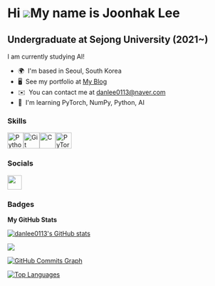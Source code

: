 Hi ![](https://user-images.githubusercontent.com/18350557/176309783-0785949b-9127-417c-8b55-ab5a4333674e.gif)My name is Joonhak Lee
===================================================================================================================================

Undergraduate at Sejong University (2021~)
------------------------------------------

I am currently studying AI!

* 🌍  I'm based in Seoul, South Korea
* 🖥️  See my portfolio at [My Blog](http://blog.naver.com/dogsfoot)
* ✉️  You can contact me at [danlee0113@naver.com](mailto:danlee0113@naver.com)
* 🧠  I'm learning PyTorch, NumPy, Python, AI

### Skills


<p align="left">
<a href="https://www.python.org/" target="_blank" rel="noreferrer"><img src="https://raw.githubusercontent.com/danielcranney/readme-generator/main/public/icons/skills/python-colored.svg" width="36" height="36" alt="Python" /></a><a href="https://git-scm.com/" target="_blank" rel="noreferrer"><img src="https://raw.githubusercontent.com/danielcranney/readme-generator/main/public/icons/skills/git-colored.svg" width="36" height="36" alt="Git" /></a><a href="https://docs.microsoft.com/en-us/cpp/?view=msvc-170" target="_blank" rel="noreferrer"><img src="https://raw.githubusercontent.com/danielcranney/readme-generator/main/public/icons/skills/c-colored.svg" width="36" height="36" alt="C" /></a><a href="https://pytorch.org/" target="_blank" rel="noreferrer"><img src="https://raw.githubusercontent.com/danielcranney/readme-generator/main/public/icons/skills/pytorch-colored.svg" width="36" height="36" alt="PyTorch" /></a>
</p>


### Socials

<p align="left"> <a href="https://www.github.com/danlee0113" target="_blank" rel="noreferrer"> <picture> <source media="(prefers-color-scheme: dark)" srcset="https://raw.githubusercontent.com/danielcranney/readme-generator/main/public/icons/socials/github-dark.svg" /> <source media="(prefers-color-scheme: light)" srcset="https://raw.githubusercontent.com/danielcranney/readme-generator/main/public/icons/socials/github.svg" /> <img src="https://raw.githubusercontent.com/danielcranney/readme-generator/main/public/icons/socials/github.svg" width="32" height="32" /> </picture> </a></p>

### Badges

<b>My GitHub Stats</b>

<a href="http://www.github.com/danlee0113"><img src="https://github-readme-stats.vercel.app/api?username=danlee0113&show_icons=true&hide=&count_private=true&title_color=10b981&text_color=10b981&icon_color=facc15&bg_color=ffffff&hide_border=true&show_icons=true" alt="danlee0113's GitHub stats" /></a>

<a href="http://www.github.com/danlee0113"><img src="https://github-readme-streak-stats.herokuapp.com/?user=danlee0113&stroke=10b981&background=ffffff&ring=10b981&fire=10b981&currStreakNum=10b981&currStreakLabel=10b981&sideNums=10b981&sideLabels=10b981&dates=10b981&hide_border=true" /></a>

<a href="http://www.github.com/danlee0113"><img src="https://github-readme-activity-graph.cyclic.app/graph?username=danlee0113&bg_color=ffffff&color=10b981&line=facc15&point=10b981&area_color=ffffff&area=true&hide_border=true&custom_title=GitHub%20Commits%20Graph" alt="GitHub Commits Graph" /></a>

<a href="https://github.com/danlee0113" align="left"><img src="https://github-readme-stats.vercel.app/api/top-langs/?username=danlee0113&langs_count=10&title_color=10b981&text_color=10b981&icon_color=facc15&bg_color=ffffff&hide_border=true&locale=en&custom_title=Top%20%Languages" alt="Top Languages" /></a>
